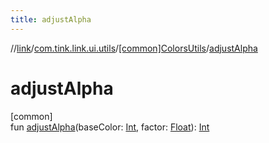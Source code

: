 ```yaml
---
title: adjustAlpha
---
```

//[link](../../../index.html)/[com.tink.link.ui.utils](../index.html)/[[common]ColorsUtils](index.html)/[adjustAlpha](adjust-alpha.html)



# adjustAlpha



[common]\
fun [adjustAlpha](adjust-alpha.html)(baseColor: [Int](https://kotlinlang.org/api/latest/jvm/stdlib/kotlin/-int/index.html), factor: [Float](https://kotlinlang.org/api/latest/jvm/stdlib/kotlin/-float/index.html)): [Int](https://kotlinlang.org/api/latest/jvm/stdlib/kotlin/-int/index.html)




